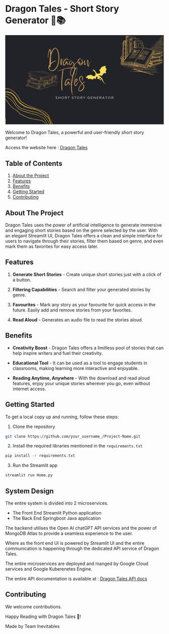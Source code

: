 # Dragon Tales - Short Story Generator 🐉📚

![Project Image](Dragon-tales.png)

Welcome to Dragon Tales, a powerful and user-friendly short story generator! 

Access the website here : [Dragon Tales](http://35.224.204.110/)
## Table of Contents

1. [About the Project](#about)
2. [Features](#features)
3. [Benefits](#benefits)
4. [Getting Started](#getting-started)
5. [Contributing](#contributing)

<a name="about"></a>
## About The Project

Dragon Tales uses the power of artificial intelligence to generate immersive and engaging short stories based on the genre selected by the user. With an elegant Streamlit UI, Dragon Tales offers a clean and simple interface for users to navigate through their stories, filter them based on genre, and even mark them as favorites for easy access later.

<a name="features"></a>
## Features

1. **Generate Short Stories** - Create unique short stories just with a click of a button.

2. **Filtering Capabilities** - Search and filter your generated stories by genre.

3. **Favourites** - Mark any story as your favourite for quick access in the future. Easily add and remove stories from your favorites.

4. **Read Aloud** - Generates an audio file to read the stories aloud.



<a name="benefits"></a>
## Benefits

- **Creativity Boost** - Dragon Tales offers a limitless pool of stories that can help inspire writers and fuel their creativity.

- **Educational Tool** - It can be used as a tool to engage students in classrooms, making learning more interactive and enjoyable.

- **Reading Anytime, Anywhere** - With the download and read aloud features, enjoy your unique stories wherever you go, even without internet access.

<a name="getting-started"></a>
## Getting Started

To get a local copy up and running, follow these steps:

1. Clone the repository
```sh
git clone https://github.com/your_username_/Project-Name.git
```
2. Install the required libraries mentioned in the `requirements.txt`
```sh
pip install -r requirements.txt
```
3. Run the Streamlit app
```sh
streamlit run Home.py
```
<a name="Design"></a>
## System Design

The entire system is divided into 2 microservices.
- The Front End Streamlit Python application
- The Back End Springboot Java application

The backend utilises the Open AI chatGPT API services and the power of MongoDB Atlas to provide a seamless experience to the user.

Where as the front end UI is powered by Streamlit UI and the entire communication is happening through the dedicated API service of Dragon Tales.

The entire microservices are deployed and manged by Google Cloud services and Google Kuberenetes Engine.


The entire API documentation is available at : [Dragon Tales API docs](https://mongo-gcp-project.uc.r.appspot.com/swagger-ui/index.html#)
<a name="contributing"></a>
## Contributing

We welcome contributions.

Happy Reading with Dragon Tales 📖!

Made by Team Inevitables